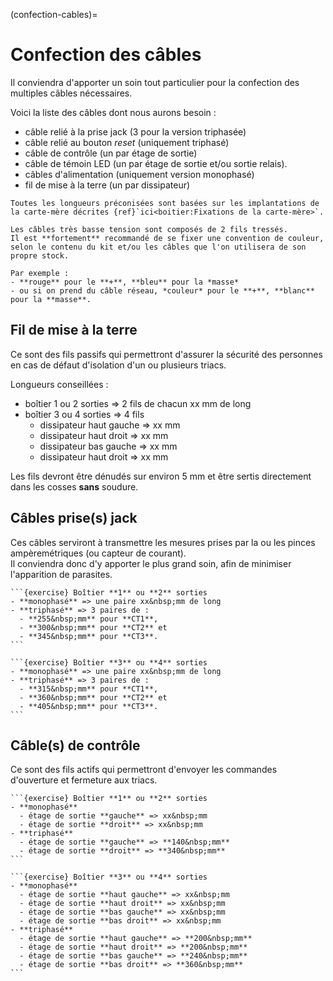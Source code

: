 (confection-cables)=

# Confection des câbles

Il conviendra d'apporter un soin tout particulier pour la confection des multiples câbles nécessaires.  

Voici la liste des câbles dont nous aurons besoin :
- câble relié à la prise jack (3 pour la version triphasée)
- câble relié au bouton *reset* (uniquement triphasé)
- câble de contrôle (un par étage de sortie)
- câble de témoin LED (un par étage de sortie et/ou sortie relais).
- câbles d'alimentation (uniquement version monophasé)
- fil de mise à la terre (un par dissipateur)

```{note}
Toutes les longueurs préconisées sont basées sur les implantations de la carte-mère décrites {ref}`ici<boitier:Fixations de la carte-mère>`.
```

```{admonition} Conseil
Les câbles très basse tension sont composés de 2 fils tressés.  
Il est **fortement** recommandé de se fixer une convention de couleur, selon le contenu du kit et/ou les câbles que l'on utilisera de son propre stock.

Par exemple :
- **rouge** pour le **+**, **bleu** pour la *masse*
- ou si on prend du câble réseau, *couleur* pour le **+**, **blanc** pour la **masse**.
```

## Fil de mise à la terre

Ce sont des fils passifs qui permettront d'assurer la sécurité des personnes en cas de défaut d'isolation d'un ou plusieurs triacs.

Longueurs conseillées :
- boîtier 1 ou 2 sorties => 2 fils de chacun xx mm de long
- boîtier 3 ou 4 sorties => 4 fils
  - dissipateur haut gauche => xx&nbsp;mm
  - dissipateur haut droit => xx&nbsp;mm
  - dissipateur bas gauche => xx&nbsp;mm
  - dissipateur haut droit => xx&nbsp;mm

Les fils devront être dénudés sur environ 5&nbsp;mm et être sertis directement dans les cosses **sans** soudure.

## Câbles prise(s) jack

Ces câbles serviront à transmettre les mesures prises par la ou les pinces ampèremétriques (ou capteur de courant).  
Il conviendra donc d'y apporter le plus grand soin, afin de minimiser l'apparition de parasites.

````{admonition} Longueurs conseillées
```{exercise} Boîtier **1** ou **2** sorties
- **monophasé** => une paire xx&nbsp;mm de long
- **triphasé** => 3 paires de :
  - **255&nbsp;mm** pour **CT1**,
  - **300&nbsp;mm** pour **CT2** et 
  - **345&nbsp;mm** pour **CT3**.
```    

```{exercise} Boîtier **3** ou **4** sorties
- **monophasé** => une paire xx&nbsp;mm de long
- **triphasé** => 3 paires de :
  - **315&nbsp;mm** pour **CT1**,
  - **360&nbsp;mm** pour **CT2** et
  - **405&nbsp;mm** pour **CT3**.
```
````

## Câble(s) de contrôle

Ce sont des fils actifs qui permettront d'envoyer les commandes d'ouverture et fermeture aux triacs.

````{admonition} Longueurs conseillées
```{exercise} Boîtier **1** ou **2** sorties
- **monophasé**
  - étage de sortie **gauche** => xx&nbsp;mm
  - étage de sortie **droit** => xx&nbsp;mm
- **triphasé**
  - étage de sortie **gauche** => **140&nbsp;mm**
  - étage de sortie **droit** => **340&nbsp;mm**
```

```{exercise} Boîtier **3** ou **4** sorties
- **monophasé**
  - étage de sortie **haut gauche** => xx&nbsp;mm
  - étage de sortie **haut droit** => xx&nbsp;mm
  - étage de sortie **bas gauche** => xx&nbsp;mm
  - étage de sortie **bas droit** => xx&nbsp;mm
- **triphasé**
  - étage de sortie **haut gauche** => **200&nbsp;mm**
  - étage de sortie **haut droit** => **200&nbsp;mm**
  - étage de sortie **bas gauche** => **240&nbsp;mm**
  - étage de sortie **bas droit** => **360&nbsp;mm**
```
````